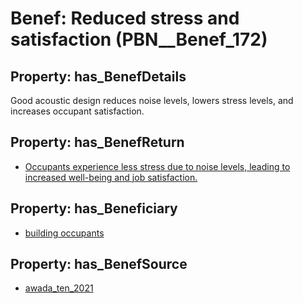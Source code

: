 # Benef: __Reduced stress and satisfaction__ (PBN__Benef_172)

## Property: has_BenefDetails

Good acoustic design reduces noise levels, lowers stress levels, and increases occupant satisfaction.

## Property: has_BenefReturn

* [Occupants experience less stress due to noise levels, leading to increased well-being and job satisfaction.](../BenefReturn/PBN__BenefReturn_176)

## Property: has_Beneficiary

* [building occupants](../Stakeholder/PBN__Stakeholder_97)

## Property: has_BenefSource

* [awada_ten_2021](../Article/PBN__Article_38)

